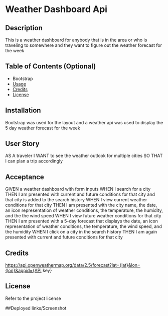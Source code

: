 # Weather Dashboard Api

## Description
This is a weather dashboard for anybody that is in the area or who is traveling 
to somewhere and they want to figure out the weather forecast for the week

## Table of Contents (Optional)

- Bootstrap
- [Usage](#usage)
- [Credits](#credits)
- [License](#license)

## Installation

Bootstrap was used for the layout and a weather api was used to display the 5 day weather forecast for the week

## User Story

AS A traveler
I WANT to see the weather outlook for multiple cities
SO THAT I can plan a trip accordingly

## Acceptance

GIVEN a weather dashboard with form inputs
WHEN I search for a city
THEN I am presented with current and future conditions for that city and that city is added to the search history
WHEN I view current weather conditions for that city
THEN I am presented with the city name, the date, an icon representation of weather conditions, the temperature, the humidity, and the the wind speed
WHEN I view future weather conditions for that city
THEN I am presented with a 5-day forecast that displays the date, an icon representation of weather conditions, the temperature, the wind speed, and the humidity
WHEN I click on a city in the search history
THEN I am again presented with current and future conditions for that city

## Credits

https://api.openweathermap.org/data/2.5/forecast?lat={lat}&lon={lon}&appid={API key}

## License

Refer to the project license

##Deployed links/Screenshot

